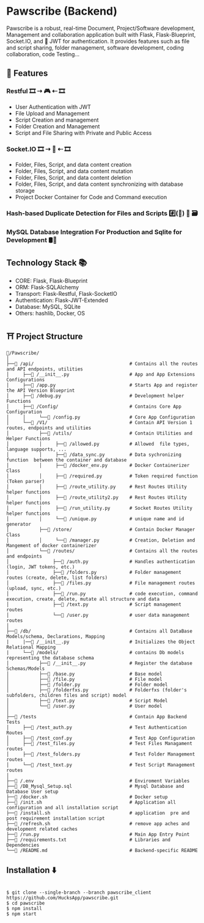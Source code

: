 # Pawscribe (Backend)
Pawscribe is a robust, real-time Document, Project/Software development, Management and collaboration application built with Flask, Flask-Blueprint, Socket.IO, and 🔏 JWT for authentication. It provides features such as file and script sharing, folder management, software development, coding collaboration, code Testing...

## 🧰 Features
###  Restful 🎞 ⇢ 🎮 ⇠ 🎞
  - User Authentication with JWT
  - File Upload and Management
  - Script Creation and management
  - Folder Creation and Management
  - Script and File Sharing with Private and Public Access
### Socket.IO  🎞 ⇢ 🔌 ⇠ 🎞
  - Folder, Files, Script, and data content creation
  - Folder, Files, Script, and data content mutation
  - Folder, Files, Script, and data content deletion
  - Folder, Files, Script, and data content synchronizing with database storage
  - Project Docker Container for Code and Command execution

### Hash-based Duplicate Detection for Files and Scripts #️⃣(📃) 🔀 🗃
### MySQL Database Integration For Production and Sqlite for Development 🛢🔄

## Technology Stack 📚
- CORE: Flask, Flask-Blueprint
- ORM: Flask-SQLAlchemy
- Transport: Flask-Restful, Flask-SocketIO
- Authentication: Flask-JWT-Extended
- Database: MySQL, SQLite
- Others: hashlib, Docker, OS

## ⛩ Project Structure

```plaintext
📁/Pawscribe/
│
├──📁 /api/                                   # Contains all the routes and API endpoints, utilities
│     ├──📄 /__init__.py                      # App and App Extensions Configurations
│     ├──📄 /app.py                           # Starts App and register the API Version Blueprint
│     ├──📄 /debug.py                         # Development helper Functions
│     ├──📁 /Config/                          # Contains Core App Configuration
│     │     └──📄 /config.py                  # Core App Configuration 
│     └──📁 /V1/                              # Contain API Version 1 routes, endpoints and utilities 
│           ├──📁 /utils/                     # Contain Utilities and Helper Functions
│           │     ├──📄 /allowed.py           # Allowed  file types, language supports, ...
│           │     ├──📄 /data_sync.py         # Data sychronizing function  between the container and database
│           │     ├──📄 /docker_env.py        # Docker Containerizer Class
│           │     ├──📄 /required.py          # Token required function (Token parser)
│           │     ├──📄 /route_utility.py     # Rest Routes Utility helper functions
│           │     ├──📄 /route_utility2.py    # Rest Routes Utility helper functions
│           │     ├──📄 /run_utility.py       # Socket Routes Utility helper functions
│           │     └──📄 /unique.py            # unique name and id generator
│           ├──📁 /store/                     # Contain Docker Manager Class
│           │     └──📄 /manager.py           # Creation, Deletion and Mangement of docker containerizer
│           └──📁 /routes/                    # Contains all the routes and endpoints
│                ├──📄 /auth.py               # Handles authentication (login, JWT tokens, etc.)
│                ├──📄 /folders.py            # Folder management routes (create, delete, list folders)
│                ├──📄 /files.py              # File management routes (upload, sync, etc.)
│                ├──📄 /run.py                # code execution, command execution, create, delete, mutate all structure and data
│                ├──📄 /text.py               # Script management routes
│                └──📄 /user.py               # user data management routes
│
├──📁 /db/                                    # Contains all DataBase Models/schema, Declarations, Mapping
|     |──📄 /__init__.py                      # Initializes the Object Relational Mapping
|     └──📁 /models/                          # contains Db models representing the database schema
│           ├──📄 /__init__.py                # Register the database Schemas/Models
│           ├──📄 /base.py                    # Base model
│           ├──📄 /file.py                    # File model
│           ├──📄 /folder.py                  # Folder model
│           ├──📄 /folderfxs.py               # Folderfxs (folder's subfolders, children files and script) model
│           ├──📄 /text.py                    # Script Model
│           └──📄 /user.py                    # User model
│
├──📁 /tests                                  # Contain App Backend Tests
│     ├──📄 /test_auth.py                     # Test Authentication Routes
│     ├──📄 /test_conf.py                     # Test App Configuration
│     ├──📄 /test_files.py                    # Test Files Managament routes
│     ├──📄 /test_folders.py                  # Test Folder Management routes
│     └──📄 /test_text.py                     # Test Script Management routes
│
├──📄 /.env                                   # Enviroment Variables
├──📄 /DB_Mysql_Setup.sql                     # Mysql Database and Database User setup
├──📄 /docker.sh                              # Docker setup
├──📄 /init.sh                                # Application all configuration and all installation script
├──📄 /install.sh                             # application  pre and post requirement installation script
├──📄 /refresh.sh                             # remove app aches and development related caches
├──📄 /run.py                                 # Main App Entry Point
├──📄 /requirements.txt                       # Libraries and Dependencies
└──📄 /README.md                              # Backend-specific README
```


## Installation ⬇️
```

$ git clone --single-branch --branch pawscribe_client https://github.com/HucksApp/pawscribe.git
$ cd pawscribe
$ npm install
$ npm start
```


